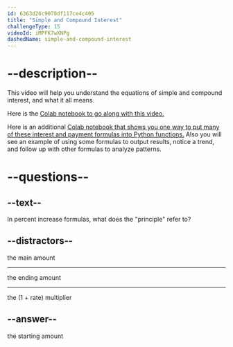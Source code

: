 ```yaml
---
id: 6363d26c9078df117ce4c405
title: "Simple and Compound Interest"
challengeType: 15
videoId: iMPFK7wXNPg
dashedName: simple-and-compound-interest
---
```


# --description--

This video will help you understand the equations of simple and compound interest, and what it all means.

Here is the <a href="https://colab.research.google.com/drive/1IVBaeX84arJXS73raRROaxbz4qMyFVb6?usp=sharing" target="_blank" rel="noopener noreferrer nofollow">Colab notebook to go along with this video.</a>

Here is an additional <a href="https://colab.research.google.com/drive/1-HWYmzKn6HmEUWMBv7G525CpoQpm8TnN?usp=sharing" target="_blank" rel="noopener noreferrer nofollow">Colab notebook that shows you one way to put many of these interest and payment formulas into Python functions.</a> Also you will see an example of using some formulas to output results, notice a trend, and follow up with other formulas to analyze patterns.

# --questions--

## --text--

In percent increase formulas, what does the "principle" refer to?

## --distractors--

the main amount

---

the ending amount

---

the (1 + rate) multiplier

## --answer--

the starting amount

